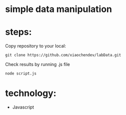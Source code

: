 # simple data manipulation

# steps:

Copy repository to your local:

```
git clone https://github.com/xiaochendev/labData.git
```

Check results by running .js file
```
node script.js
```

# technology:
- Javascript
